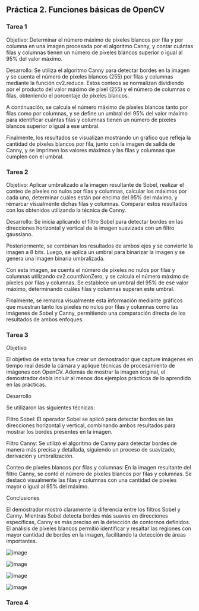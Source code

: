 ## Práctica 2. Funciones básicas de OpenCV

### Tarea 1
Objetivo:
Determinar el número máximo de píxeles blancos por fila y por columna en una imagen procesada por el algoritmo Canny, y contar cuántas filas y columnas tienen un número de píxeles blancos superior o igual al 95% del valor máximo.

Desarrollo:
Se utiliza el algoritmo Canny para detectar bordes en la imagen y se cuenta el número de píxeles blancos (255) por filas y columnas mediante la función cv2.reduce. Estos conteos se normalizan dividiendo por el producto del valor máximo de píxel (255) y el número de columnas o filas, obteniendo el porcentaje de píxeles blancos. 

A continuación, se calcula el número máximo de píxeles blancos tanto por filas como por columnas, y se define un umbral del 95% del valor máximo para identificar cuántas filas y columnas tienen un número de píxeles blancos superior o igual a ese umbral. 

Finalmente, los resultados se visualizan mostrando un gráfico que refleja la cantidad de píxeles blancos por fila, junto con la imagen de salida de Canny, y se imprimen los valores máximos y las filas y columnas que cumplen con el umbral.


### Tarea 2
Objetivo:
Aplicar umbralizado a la imagen resultante de Sobel, realizar el conteo de píxeles no nulos por filas y columnas, calcular los máximos por cada uno, determinar cuáles están por encima del 95% del máximo, y remarcar visualmente dichas filas y columnas. Comparar estos resultados con los obtenidos utilizando la técnica de Canny.

Desarrollo:
Se inicia aplicando el filtro Sobel para detectar bordes en las direcciones horizontal y vertical de la imagen suavizada con un filtro gaussiano. 

Posteriormente, se combinan los resultados de ambos ejes y se convierte la imagen a 8 bits. Luego, se aplica un umbral para binarizar la imagen y se genera una imagen binaria umbralizada. 

Con esta imagen, se cuenta el número de píxeles no nulos por filas y columnas utilizando cv2.countNonZero, y se calcula el número máximo de píxeles por filas y columnas. Se establece un umbral del 95% de ese valor máximo, determinando cuáles filas y columnas superan este umbral. 

Finalmente, se remarca visualmente esta información mediante gráficos que muestran tanto los píxeles no nulos por filas y columnas como las imágenes de Sobel y Canny, permitiendo una comparación directa de los resultados de ambos enfoques.


### Tarea 3
Objetivo

El objetivo de esta tarea fue crear un demostrador que capture imágenes en tiempo real desde la cámara y aplique técnicas de procesamiento de imágenes con OpenCV. Además de mostrar la imagen original, el demostrador debía incluir al menos dos ejemplos prácticos de lo aprendido en las prácticas.

Desarrollo

Se utilizaron las siguientes técnicas:

Filtro Sobel: El operador Sobel se aplicó para detectar bordes en las direcciones horizontal y vertical, combinando ambos resultados para mostrar los bordes presentes en la imagen.

Filtro Canny: Se utilizó el algoritmo de Canny para detectar bordes de manera más precisa y detallada, siguiendo un proceso de suavizado, derivación y umbralización.

Conteo de píxeles blancos por filas y columnas: En la imagen resultante del filtro Canny, se contó el número de píxeles blancos por filas y columnas. Se destacó visualmente las filas y columnas con una cantidad de píxeles mayor o igual al 95% del máximo.

Conclusiones

El demostrador mostró claramente la diferencia entre los filtros Sobel y Canny. Mientras Sobel detecta bordes más suaves en direcciones específicas, Canny es más preciso en la detección de contornos definidos. El análisis de píxeles blancos permitió identificar y resaltar las regiones con mayor cantidad de bordes en la imagen, facilitando la detección de áreas importantes.

![image](https://github.com/user-attachments/assets/912243d6-6052-4bad-86e9-927e11c77870)

![image](https://github.com/user-attachments/assets/39b39573-9cb6-449b-b4dc-124e9b744c89)

![image](https://github.com/user-attachments/assets/1685ee19-d605-4948-bdca-b080e894dac6)

![image](https://github.com/user-attachments/assets/2fe504e6-480f-425d-ac2f-57f5d2957251)


### Tarea 4

 
